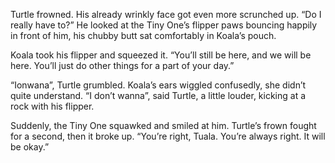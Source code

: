 Turtle frowned. His already wrinkly face got even more scrunched up. “Do I
really have  to?” He looked at the Tiny One’s flipper paws bouncing happily in
front of him, his chubby butt sat comfortably in Koala’s pouch.

Koala took his flipper and squeezed it. “You’ll still be here, and we will be
here. You’ll just do other things for a part of your day.”

“Ionwana”, Turtle grumbled. Koala’s ears wiggled confusedly, she didn’t quite
understand. “I don’t wanna”, said Turtle, a little louder, kicking at a rock
with his flipper.

Suddenly, the Tiny One squawked and smiled at him. Turtle’s frown fought for a
second, then it broke up. “You’re right, Tuala. You’re always right. It will be
okay.”

